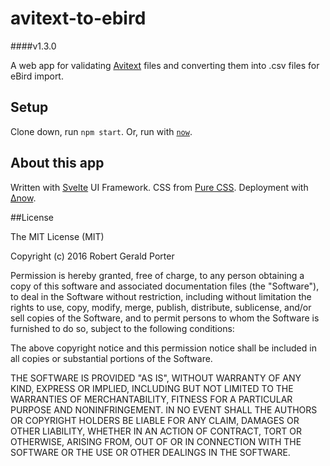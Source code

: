 # avitext-to-ebird
####v1.3.0

A web app for validating [Avitext](https://github.com/rgeraldporter/avitext-spec) files and converting them into .csv files for eBird import.

## Setup

Clone down, run `npm start`. Or, run with [`now`](https://zeit.co/now).

## About this app

Written with [Svelte](https://svelte.technology/) UI Framework. CSS from [Pure CSS](http://purecss.io/). Deployment with [Δnow](https://zeit.co/now).

##License

The MIT License (MIT)

Copyright (c) 2016 Robert Gerald Porter

Permission is hereby granted, free of charge, to any person obtaining a copy
of this software and associated documentation files (the "Software"), to deal
in the Software without restriction, including without limitation the rights
to use, copy, modify, merge, publish, distribute, sublicense, and/or sell
copies of the Software, and to permit persons to whom the Software is
furnished to do so, subject to the following conditions:

The above copyright notice and this permission notice shall be included in
all copies or substantial portions of the Software.

THE SOFTWARE IS PROVIDED "AS IS", WITHOUT WARRANTY OF ANY KIND, EXPRESS OR
IMPLIED, INCLUDING BUT NOT LIMITED TO THE WARRANTIES OF MERCHANTABILITY,
FITNESS FOR A PARTICULAR PURPOSE AND NONINFRINGEMENT. IN NO EVENT SHALL THE
AUTHORS OR COPYRIGHT HOLDERS BE LIABLE FOR ANY CLAIM, DAMAGES OR OTHER
LIABILITY, WHETHER IN AN ACTION OF CONTRACT, TORT OR OTHERWISE, ARISING FROM,
OUT OF OR IN CONNECTION WITH THE SOFTWARE OR THE USE OR OTHER DEALINGS IN
THE SOFTWARE.
